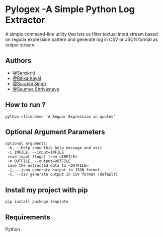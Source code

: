 
# Pylogex -A Simple Python Log Extractor

A simple command-line utility that lets us filter textual input stream based on regular 
expression pattern and generate log in CSV or JSON format as output stream

## Authors

- [@Sanskriti](https://www.git.corp.adobe.com/sanskriti)
- [@Ritika Kayal](https://www.git.corp.adobe.com/rkayal)
- [@Surabhi Singh](https://www.git.corp.adobe.com/surabhis)
- [@Saumya Shrivastava](https://www.git.corp.adobe.com/sshrivastava)


## How to run ?
```
python <filename> 'A Reguar Expression in quotes'
```

## Optional Argument Parameters 

```
optional arguments:
 -h, --help show this help message and exit
 -i INFILE, --input=INFILE
 read input (logs) from <INFILE>
 -o OUTFILE, --output=OUTFILE
 save the extracted data to <OUTFILE>
 -j, --json generate output in JSON format
 -c, --csv generate output in CSV format (default)
```
## Install my project with pip
```
pip install package-template
```
## Requirements
Python